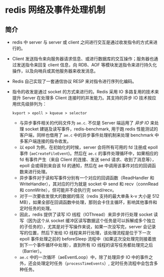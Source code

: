 # redis 网络及事件处理机制

## 简介

- redis 中 server 与 server 或 client 之间进行交互是通过收发指令的方式来进行的。
- Client 发送指令来向服务器请求信息、或进行数据库的交互操作；服务器也通过发送指令来回复 client 信息，向 RDB、AOF 等模块发送指令来进行持久化操作，以及向哨兵或其他服务器来收发消息。
- Redis 自己实现了一套通信协议 RESP 来对指令进行序列化编码。
- 指令的收发是通过 socket 的方式来进行的。Redis 采用 IO 多路复用的技术来提升 Server 在处理多 Client 连接时的并发能力。其支持的异步 IO 技术按应用优先级排列为：
    
    `kvport > epoll > kqueue > selector`
  - 与异步事件相关的代码文件为 `ae.c`. 不仅是 Server 端运用了 *异步 IO* 来处理 socket 建链及读写事件，redis-benchmark, 用于跑 redis 性能测试的客户端，同样也借用了 `ae.c` 中的异步事件处理机制来处理 benchmark 中多客户端连接的指令收发。
  - 以 epoll 为例，在初始化的时候，server 会将所有可用的 fd 注册成 epoll 事件 (`aeCreateFileEvent`)。然后在 `ae.c` 的事件处理循环中，如果相应的 fd 有事件产生（来自 Client 的连接、发送 send 请求、收到了消息等），epoll 会或得到来自该 fd 的通知，然后在 ae 中调用该事件对应的回调函数来进行处理。
  - 异步事件对于读和写事件分别有一个对应的回调函数（ReadHandler 和 WriteHandler），其对应的行为就是 socket 中 send 和 recv（connRead 和 connWrite），但可能并不会执行完 send/recv。
  - 对于一次要收发很大的数据的情况（redis 支持的最大单条 k-v 大小是 512 MB），如果全部在回调函数中处理，那则会卡住主循环，影响其他事件和定时任务的处理。
  - 因此，redis 提供了读写 IO 线程（IOThread）来异步并行处理 socket 读写（因为这个从 socket 缓冲区读写数据这个任务是可以拆解成多个独立的子任务的），尤其是对于写操作来说，如果一次没写完，server 会记录写的位置，然后下发给 IO 线程来并行处理，该处理流程是位于下一次 epoll 事件处理之前的 beforeSleep 流程中（如果这次没处理完则接着放到下一个事件循环中处理），直到所有 IO 线程的读写任务都处理完之后（Barrier）。
  - `ae.c` 中的一次循环（aeEventLoop）中，除了处理异步 IO 中的事件之外，还会处理定时任务（`processTimeEvents`）, 定时任务流程中会包含多种任务。


